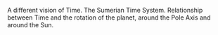 A different vision of Time.
The Sumerian Time System.
Relationship between Time and the rotation of the planet, around the Pole Axis and around the Sun.
